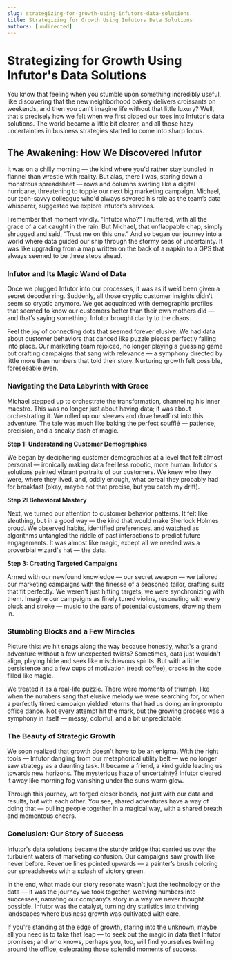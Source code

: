 ```yaml
---
slug: strategizing-for-growth-using-infutors-data-solutions
title: Strategizing for Growth Using Infutors Data Solutions
authors: [undirected]
---
```



# Strategizing for Growth Using Infutor's Data Solutions

You know that feeling when you stumble upon something incredibly useful, like discovering that the new neighborhood bakery delivers croissants on weekends, and then you can't imagine life without that little luxury? Well, that's precisely how we felt when we first dipped our toes into Infutor's data solutions. The world became a little bit clearer, and all those hazy uncertainties in business strategies started to come into sharp focus.

## The Awakening: How We Discovered Infutor

It was on a chilly morning — the kind where you'd rather stay bundled in flannel than wrestle with reality. But alas, there I was, staring down a monstrous spreadsheet — rows and columns swirling like a digital hurricane, threatening to topple our next big marketing campaign. Michael, our tech-savvy colleague who'd always savored his role as the team’s data whisperer, suggested we explore Infutor's services.

I remember that moment vividly. "Infutor who?" I muttered, with all the grace of a cat caught in the rain. But Michael, that unflappable chap, simply shrugged and said, “Trust me on this one.” And so began our journey into a world where data guided our ship through the stormy seas of uncertainty. It was like upgrading from a map written on the back of a napkin to a GPS that always seemed to be three steps ahead.

### Infutor and Its Magic Wand of Data 

Once we plugged Infutor into our processes, it was as if we’d been given a secret decoder ring. Suddenly, all those cryptic customer insights didn't seem so cryptic anymore. We got acquainted with demographic profiles that seemed to know our customers better than their own mothers did — and that’s saying something. Infutor brought clarity to the chaos.

Feel the joy of connecting dots that seemed forever elusive. We had data about customer behaviors that danced like puzzle pieces perfectly falling into place. Our marketing team rejoiced, no longer playing a guessing game but crafting campaigns that sang with relevance — a symphony directed by little more than numbers that told their story. Nurturing growth felt possible, foreseeable even.

### Navigating the Data Labyrinth with Grace

Michael stepped up to orchestrate the transformation, channeling his inner maestro. This was no longer just about having data; it was about orchestrating it. We rolled up our sleeves and dove headfirst into this adventure. The tale was much like baking the perfect soufflé — patience, precision, and a sneaky dash of magic.

**Step 1: Understanding Customer Demographics**

We began by deciphering customer demographics at a level that felt almost personal — ironically making data feel less robotic, more human. Infutor's solutions painted vibrant portraits of our customers. We knew who they were, where they lived, and, oddly enough, what cereal they probably had for breakfast (okay, maybe not that precise, but you catch my drift).

**Step 2: Behavioral Mastery**

Next, we turned our attention to customer behavior patterns. It felt like sleuthing, but in a good way — the kind that would make Sherlock Holmes proud. We observed habits, identified preferences, and watched as algorithms untangled the riddle of past interactions to predict future engagements. It was almost like magic, except all we needed was a proverbial wizard's hat — the data.

**Step 3: Creating Targeted Campaigns**

Armed with our newfound knowledge — our secret weapon — we tailored our marketing campaigns with the finesse of a seasoned tailor, crafting suits that fit perfectly. We weren't just hitting targets; we were synchronizing with them. Imagine our campaigns as finely tuned violins, resonating with every pluck and stroke — music to the ears of potential customers, drawing them in.

### Stumbling Blocks and a Few Miracles

Picture this: we hit snags along the way because honestly, what's a grand adventure without a few unexpected twists? Sometimes, data just wouldn't align, playing hide and seek like mischievous spirits. But with a little persistence and a few cups of motivation (read: coffee), cracks in the code filled like magic. 

We treated it as a real-life puzzle. There were moments of triumph, like when the numbers sang that elusive melody we were searching for, or when a perfectly timed campaign yielded returns that had us doing an impromptu office dance. Not every attempt hit the mark, but the growing process was a symphony in itself — messy, colorful, and a bit unpredictable.

### The Beauty of Strategic Growth

We soon realized that growth doesn't have to be an enigma. With the right tools — Infutor dangling from our metaphorical utility belt — we no longer saw strategy as a daunting task. It became a friend, a kind guide leading us towards new horizons. The mysterious haze of uncertainty? Infutor cleared it away like morning fog vanishing under the sun’s warm glow.

Through this journey, we forged closer bonds, not just with our data and results, but with each other. You see, shared adventures have a way of doing that — pulling people together in a magical way, with a shared breath and momentous cheers.

### Conclusion: Our Story of Success

Infutor's data solutions became the sturdy bridge that carried us over the turbulent waters of marketing confusion. Our campaigns saw growth like never before. Revenue lines pointed upwards — a painter’s brush coloring our spreadsheets with a splash of victory green.

In the end, what made our story resonate wasn't just the technology or the data — it was the journey we took together, weaving numbers into successes, narrating our company's story in a way we never thought possible. Infutor was the catalyst, turning dry statistics into thriving landscapes where business growth was cultivated with care.

If you're standing at the edge of growth, staring into the unknown, maybe all you need is to take that leap — to seek out the magic in data that Infutor promises; and who knows, perhaps you, too, will find yourselves twirling around the office, celebrating those splendid moments of success.